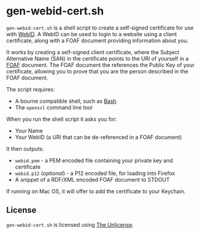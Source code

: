 gen-webid-cert.sh
=================

`gen-webid-cert.sh` is a shell script to create a self-signed certificate for
use with [WebID](http://webid.info/). A WebID can be used to login to a website
using a client certificate, along with a FOAF document providing information
about you.

It works by creating a self-signed client certificate, where the Subject
Alternative Name (SAN) in the certificate points to the URI of yourself in a 
[FOAF](http://xmlns.com/foaf/spec/) document. The FOAF document the references
the Public Key of your certificate, allowing you to prove that you are the
person described in the FOAF document.

The script requires:
- A bourne compatible shell, such as [Bash](https://en.wikipedia.org/wiki/Bash_(Unix_shell))
- The `openssl` command line tool

When you run the shell script it asks you for:
- Your Name
- Your WebID (a URI that can be de-referenced in a FOAF document) 

It then outputs:
- `webid.pem` - a PEM encoded file containing your private key and certificate
- `webid.p12` (*optional*) - a P12 encoded file, for loading into Firefox
- A snippet of a RDF/XML encoded FOAF document to STDOUT

If running on Mac OS, it will offer to add the certificate to your Keychain.


License
-------

`gen-webid-cert.sh` is licensed using [The Unlicense](http://unlicense.org/).
